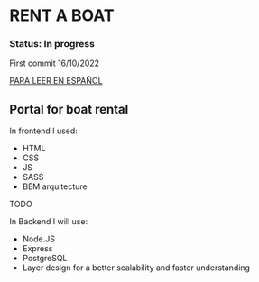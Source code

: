 # RENT A BOAT
### Status: In progress 

First commit 16/10/2022


[PARA LEER EN ESPAÑOL](https://github.com/migmm/rentaboat/blob/main/README-ES.md)


## Portal for boat rental


In frontend I used:


- HTML
- CSS
- JS
- SASS
- BEM arquitecture


TODO

In Backend I will use:


- Node.JS
- Express
- PostgreSQL
- Layer design for a better scalability and faster understanding